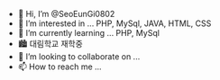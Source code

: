 - 👋 Hi, I’m @SeoEunGi0802
- 👀 I’m interested in ... PHP, MySql, JAVA, HTML, CSS
- 🌱 I’m currently learning ... PHP, MySql
- 🏙 대림학교 재학중
- 💞️ I’m looking to collaborate on ...
- 📫 How to reach me ...

<!---
SeoEunGi0802/SeoEunGi0802 is a ✨ special ✨ repository because its `README.md` (this file) appears on your GitHub profile.
You can click the Preview link to take a look at your changes.
--->
